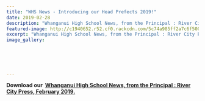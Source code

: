 ```yaml
---
title: "WHS News - Introducing our Head Prefects 2019!"
date: 2019-02-28
description: "Whanganui High School News, from the Principal : River City Press, February 2019.  Introducing our Head Prefects 2019..."
featured-image: http://c1940652.r52.cf0.rackcdn.com/5c74a985ff2a7c6f500005c0/WEBSITE-CREST-used-SEPT-2017.jpg
excerpt: "Whanganui High School News, from the Principal : River City Press, February 2019.  Introducing our Head Prefects 2019."
image_gallery:
    
    
    
    
    
---
```


<p><strong>Download our&nbsp;&nbsp;<a href="http://c1940652.r52.cf0.rackcdn.com/5c74a9aeff2a7c6f500005c2/Rivercity-Press-Newsletter---February-2019.pdf">Whanganui High School News, from the Principal : River City Press, February 2019.</a></strong></p>


